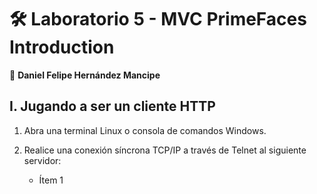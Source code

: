 # :hammer_and_wrench: Laboratorio 5 - MVC PrimeFaces Introduction

:pushpin: **Daniel Felipe Hernández Mancipe**
<br/>

## I. Jugando a ser un cliente HTTP

1.  Abra una terminal Linux o consola de comandos Windows.

2.  Realice una conexión síncrona TCP/IP a través de Telnet al siguiente servidor:

    * Ítem 1 
